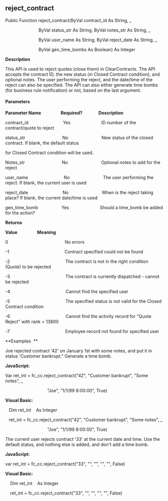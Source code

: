reject_contract
---------------

Public Function reject_contract(ByVal contract_id As String, _

                           ByVal status_str As String, ByVal notes_str As String, _

                           ByVal user_name As String, ByVal reject_date As String, _

                           ByVal gen_time_bombs As Boolean) As Integer

**Description**

This API is used to reject quotes (close them) in ClearContracts. The API accepts the contract ID, the new status (in Closed Contract condition), and optional notes. The user performing the reject, and the date/time of the reject can also be specified. The API can also either generate time bombs (for business rule notification) or not, based on the last argument.

#### Parameters
**Parameter Name**                **Required?**             **Description**

contract_id                            Yes                         ID number of the contract/quote to reject

status_str                              No                           New status of the closed contract. If blank, the default status

for Closed Contract condition will be used.

Notes_str                              No                           Optional notes to add for the reject

user_name                             No                           The user performing the reject. If blank, the current user is used

reject_date                            No                           When is the reject taking place? If blank, the current date/time is used

gen_time_bomb                   Yes                         Should a time_bomb be added for the action?

**Returns**

**Value**                **Meaning**

0                                              No errors

-1                                             Contract specified could not be found

-2                                             The contract is not in the right condition (Quote) to be rejected

-3                                             The contract is currently dispatched - cannot be rejected

-4                                             Cannot find the specified user

-5                                             The specified status is not valid for the Closed Contract condition

-6                                             Cannot find the activity record for "Quote Reject" with rank = 13800

-7                                             Employee record not found for specified user

**Examples  **

 Joe rejected contract '42' on January 1st with some notes, and put it in status 'Customer bankrupt." Generate a time bomb.

**JavaScript:**

Var ret_int = fc_cc.reject_contract("42", "Customer bankrupt", "Some notes", _

                                  "Joe", "1/1/99 8:00:00", True)

**Visual Basic:**

   Dim ret_int    As Integer

   ret_int = fc_cc.reject_contract("42", "Customer bankrupt", "Some notes", _

                                  "Joe", "1/1/99 8:00:00", True)

 The current user rejects contract '33' at the current date and time. Use the default status, and nothing else is added, and don't add a time bomb.

**JavaScript:**

var ret_int = fc_cc.reject_contract("33", "", "", "", "", False)

**Visual Basic:**

    Dim ret_int    As Integer

    ret_int = fc_cc.reject_contract("33", "", "", "", "", False)